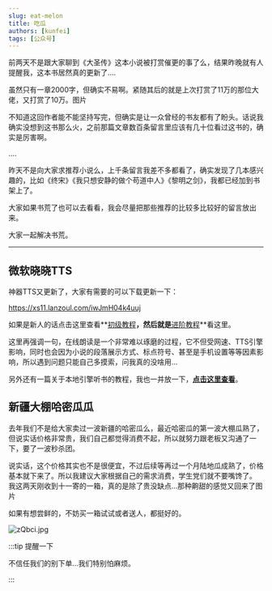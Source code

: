 ```yaml
---
slug: eat-melon
title: 吃瓜
authors: [kunfei]
tags: [公众号]
---
```


前两天不是跟大家聊到《大圣传》这本小说被打赏催更的事了么，结果昨晚就有人提醒我，这本书居然真的更新了....

虽然只有一章2000字，但确实不易啊。紧随其后的就是上次打赏了11万的那位大佬，又打赏了10万。图片

不知道这回作者能不能坚持写完，但确实是让一众曾经的书友都有了盼头。话说我确实没想到这书那么火，之前那篇文章数百条留言里应该有几十位看过这书的，确实是厉害啊。

....

昨天不是向大家求推荐小说么，上千条留言我差不多都看了，确实发现了几本感兴趣的，比如《终宋》《我只想安静的做个苟道中人》《黎明之剑》，我都已经加到书架上了。

大家如果书荒了也可以去看看，我会尽量把那些推荐的比较多比较好的留言放出来。

大家一起解决书荒。


***

## 微软晓晓TTS

神器TTS又更新了，大家有需要的可以下载更新一下：

https://xs11.lanzoul.com/iwJmH04k4uuj

如果是新人的话点击这里查看**[初级教程](https://www.legado.top/docs/tutorial-basics/tts-Ag2s20150909)**，然后就是**[进阶教程](https://mp.weixin.qq.com/s/0yVhK6XUqFXH3ez84rnFzA)**看这里。

这里再强调一句，在线朗读是一个非常难以琢磨的过程，它不但受网速、TTS引擎影响，同时也会因为小说的段落展示方式、标点符号、甚至是手机设置等等因素影响，所以遇到问题只能自己多摸索，问我真的没啥用...

另外还有一篇关于本地引擎听书的教程，我也一并放一下，**[点击这里查看](https://mp.weixin.qq.com/s/A82ky5hWm9yMKTgqmPj2ew)**。

## 新疆大棚哈密瓜瓜

去年我们不是给大家卖过一波新疆的哈密瓜么，最近哈密瓜的第一波大棚瓜熟了，但说实话价格非常贵，我们自己都觉得消费不起，所以就努力跟老板又沟通了一下，要了一波秒杀团。

说实话，这个价格其实也不是很便宜，不过后续等再过一个月陆地瓜成熟了，价格基本就下来了。所以我建议大家根据自己的需求消费，学生党们就不要嘴馋了。
我这两天刚收到十一寄的一箱，真的是除了贵没缺点...那种齁甜的感觉又回来了图片

如果有想尝鲜的，不妨买一箱试试或者送人，都挺好的。

![zQbci.jpg](https://i.imgtg.com/2022/05/10/zQbci.jpg)

:::tip 提醒一下

不信任我们的别下单...我们特别怕麻烦。

:::